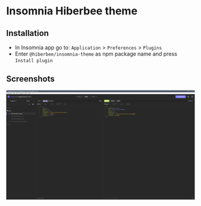 # Insomnia Hiberbee theme

## Installation

- In Insomnia app go to: `Application` > `Preferences` > `Plugins`
- Enter `@hiberbee/insomnia-theme` as npm package name and press `Install plugin`

## Screenshots

![Screenshot 1](https://github.com/hiberbee/insomnia-theme/raw/main/screenshots/screenshot-1.png)
